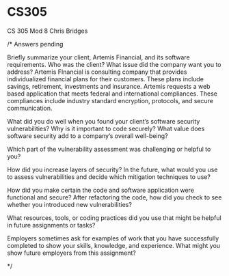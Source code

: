 # CS305
CS 305 Mod 8
Chris Bridges

/* Answers pending 

  Briefly summarize your client, Artemis Financial, and its software requirements. Who was the client? What issue did the company want you to address?
Artemis FInancial is consulting company that provides individualized financial plans for their customers. These plans include savings, retirement, investments and insurance.
Artemis requests a web based application that meets federal and international compliances. These compliances include industry standard encryption, protocols, and secure communication.  

  What did you do well when you found your client’s software security vulnerabilities? Why is it important to code securely? What value does software security add to a company’s overall well-being?


  Which part of the vulnerability assessment was challenging or helpful to you?


  How did you increase layers of security? In the future, what would you use to assess vulnerabilities and decide which mitigation techniques to use?


  How did you make certain the code and software application were functional and secure? After refactoring the code, how did you check to see whether you introduced new vulnerabilities?
 

  What resources, tools, or coding practices did you use that might be helpful in future assignments or tasks?


  Employers sometimes ask for examples of work that you have successfully completed to show your skills, knowledge, and experience. What might you show future employers from this assignment?

*/

